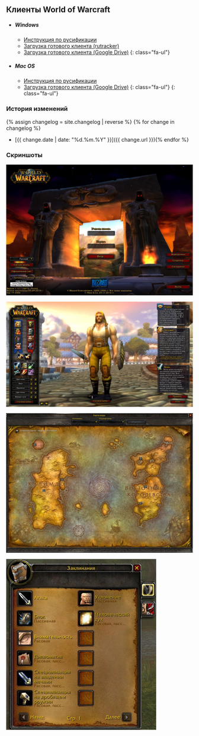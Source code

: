 ## Клиенты World of Warcraft

- ##### <i class="fa-li fa fa-windows"></i>Windows
    - <i class="fa-li fa fa-file-text-o"></i>[Инструкция по русификации](win_instruction.html)
    - <i class="fa-li fa fa-download"></i>[Загрузка готового клиента (rutracker)](https://rutracker.org/forum/viewtopic.php?t=2476597)
    - <i class="fa-li fa fa-cloud-download"></i>[Загрузка готового клиента (Google Drive)](https://drive.google.com/open?id=1G-o-VSUGw6lmwYXt1ODA2wwN2tLL620I)
    {: class="fa-ul"}
- ##### <i class="fa-li fa fa-apple"></i>Mac OS
    - <i class="fa-li fa fa-file-text-o"></i>[Инструкция по русификации](mac_instruction.html)
    - <i class="fa-li fa fa-cloud-download"></i>[Загрузка готового клиента (Google Drive)](https://drive.google.com/open?id=1aFfF882LYPI4282GOa6hBIX1UpTDN_jS)
    {: class="fa-ul"}
{: class="fa-ul"}

### История изменений

{% assign changelog = site.changelog | reverse %}
{% for change in changelog %}
- [{{ change.date | date: "%d.%m.%Y" }}]({{ change.url }}){% endfor %}

### Скриншоты

![image1](assets\img\game_image_1.jpg)

![image2](assets\img\game_image_2.jpg)

![image3](assets\img\game_image_3.jpg)

![image4](assets\img\game_image_4.jpg)
